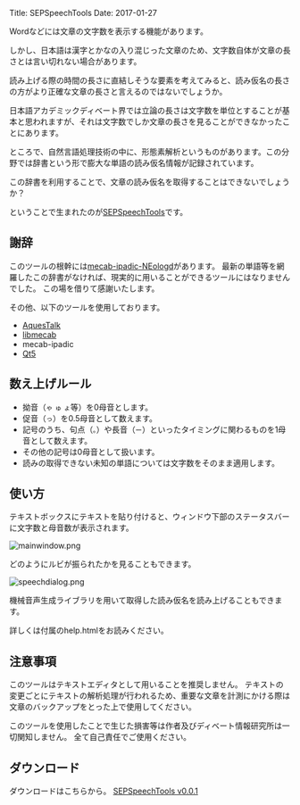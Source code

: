 Title: SEPSpeechTools
Date: 2017-01-27

Wordなどには文章の文字数を表示する機能があります。

しかし、日本語は漢字とかなの入り混じった文章のため、文字数自体が文章の長さとは言い切れない場合があります。

読み上げる際の時間の長さに直結しそうな要素を考えてみると、読み仮名の長さの方がより正確な文章の長さと言えるのではないでしょうか。

日本語アカデミックディベート界では立論の長さは文字数を単位とすることが基本と思われますが、それは文字数でしか文章の長さを見ることができなかったことにあります。

ところで、自然言語処理技術の中に、形態素解析というものがあります。この分野では辞書という形で膨大な単語の読み仮名情報が記録されています。

この辞書を利用することで、文章の読み仮名を取得することはできないでしょうか？

ということで生まれたのが[SEPSpeechTools]です。

## 謝辞

このツールの根幹には[mecab-ipadic-NEologd]があります。
最新の単語等を網羅したこの辞書がなければ、現実的に用いることができるツールにはなりませんでした。
この場を借りて感謝いたします。

その他、以下のツールを使用しております。

* [AquesTalk]
* [libmecab]
* mecab-ipadic
* [Qt5]


## 数え上げルール

* 拗音（`ゃ` `ゅ` `ょ`等）を0母音とします。
* 促音（`っ`）を0.5母音として数えます。
* 記号のうち、句点（`。`）や長音（`ー`）といったタイミングに関わるものを1母音として数えます。
* その他の記号は0母音として扱います。
* 読みの取得できない未知の単語については文字数をそのまま適用します。

## 使い方

テキストボックスにテキストを貼り付けると、ウィンドウ下部のステータスバーに文字数と母音数が表示されます。

![mainwindow.png]({attach}/img/sep-speech-tools/mainwindow.png)

どのようにルビが振られたかを見ることもできます。

![speechdialog.png]({attach}/img/sep-speech-tools/speechdialog.png)

機械音声生成ライブラリを用いて取得した読み仮名を読み上げることもできます。

詳しくは付属のhelp.htmlをお読みください。

## 注意事項

このツールはテキストエディタとして用いることを推奨しません。
テキストの変更ごとにテキストの解析処理が行われるため、重要な文章を計測にかける際は文章のバックアップをとった上で使用してください。

このツールを使用したことで生じた損害等は作者及びディベート情報研究所は一切関知しません。
全て自己責任でご使用ください。

## ダウンロード

ダウンロードはこちらから。
[SEPSpeechTools v0.0.1]

[SEPSpeechTools]: https://github.com/info-labs/sep-speech-tools
[SEPSpeechTools v0.0.1]: https://github.com/info-labs/sep-speech-tools/releases/tag/v0.0.1

[AquesTalk]: http://www.a-quest.com/products/aquestalk.html
[libmecab]: http://taku910.github.io/mecab/
[mecab-ipadic-NEologd]: https://github.com/neologd/mecab-ipadic-neologd
[Qt5]: https://www.qt.io/
